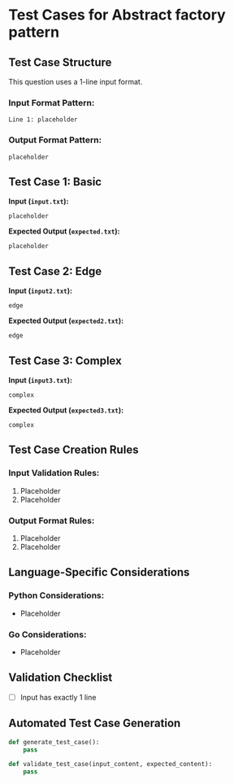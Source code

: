 # Test Cases for Abstract factory pattern

## Test Case Structure
This question uses a 1-line input format.

### Input Format Pattern:
```
Line 1: placeholder
```

### Output Format Pattern:
```
placeholder
```

## Test Case 1: Basic
**Input (`input.txt`):**
```
placeholder
```
**Expected Output (`expected.txt`):**
```
placeholder
```

## Test Case 2: Edge
**Input (`input2.txt`):**
```
edge
```
**Expected Output (`expected2.txt`):**
```
edge
```

## Test Case 3: Complex
**Input (`input3.txt`):**
```
complex
```
**Expected Output (`expected3.txt`):**
```
complex
```

## Test Case Creation Rules
### Input Validation Rules:
1. Placeholder
2. Placeholder

### Output Format Rules:
1. Placeholder
2. Placeholder

## Language-Specific Considerations
### Python Considerations:
- Placeholder

### Go Considerations:
- Placeholder

## Validation Checklist
- [ ] Input has exactly 1 line

## Automated Test Case Generation
```python
def generate_test_case():
    pass

def validate_test_case(input_content, expected_content):
    pass
```
